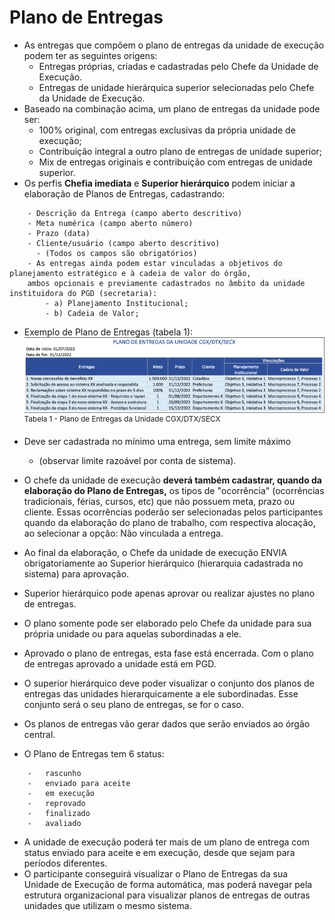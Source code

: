 # Plano de Entregas

-   As entregas que compõem o plano de entregas da unidade de execução podem ter as seguintes origens:
    - Entregas próprias, criadas e cadastradas pelo Chefe da Unidade de Execução.
    - Entregas de unidade hierárquica superior selecionadas pelo Chefe da Unidade de Execução.
-   Baseado na combinação acima, um plano de entregas da unidade pode ser:
      - 100% original, com entregas exclusivas da própria unidade de execução;
      - Contribuição integral a outro plano de entregas de unidade superior;
      - Mix de entregas originais e contribuição com entregas de unidade superior.
-   Os perfis **Chefia imediata** e **Superior hierárquico** podem iniciar a elaboração de Planos de Entregas, cadastrando:
```
    - Descrição da Entrega (campo aberto descritivo)
    - Meta numérica (campo aberto número)
    - Prazo (data)
    - Cliente/usuário (campo aberto descritivo)
      - (Todos os campos são obrigatórios)
    - As entregas ainda podem estar vinculadas a objetivos do planejamento estratégico e à cadeia de valor do órgão,  
    ambos opcionais e previamente cadastrados no âmbito da unidade instituidora do PGD (secretaria):
        - a) Planejamento Institucional;
        - b) Cadeia de Valor;
```
- Exemplo de Plano de Entregas (tabela 1):  
![Plano de Entregas da Unidade CGX/DTX/SECX](Tabela%201%20-%20Plano%20de%20Entregas.png)  
<sup>Tabela 1 - Plano de Entregas da Unidade CGX/DTX/SECX</sup>

-   Deve ser cadastrada no mínimo uma entrega, sem limite máximo
    - (observar limite razoável por conta de sistema).
-   O chefe da unidade de execução **deverá também cadastrar, quando da elaboração do Plano de Entregas,** os tipos de "ocorrência" (ocorrências tradicionais, férias, cursos, etc) que não possuem meta, prazo ou cliente. Essas ocorrências poderão ser selecionadas pelos participantes quando da elaboração do plano de trabalho, com respectiva alocação, ao selecionar a opção: Não vinculada a entrega.
-   Ao final da elaboração, o Chefe da unidade de execução ENVIA obrigatoriamente ao Superior hierárquico (hierarquia cadastrada no sistema) para aprovação.  
-   Superior hierárquico pode apenas aprovar ou realizar ajustes no plano de entregas.  
-   O plano somente pode ser elaborado pelo Chefe da unidade para sua própria unidade ou para aquelas subordinadas a ele.
-   Aprovado o plano de entregas, esta fase está encerrada. Com o plano de entregas aprovado a unidade está em PGD.
-   O superior hierárquico deve poder visualizar o conjunto dos planos de entregas das unidades hierarquicamente a ele subordinadas. Esse conjunto será o seu plano de entregas, se for o caso.
-   Os planos de entregas vão gerar dados que serão enviados ao órgão central.
-   O Plano de Entregas tem 6 status:
```
    -   rascunho
    -   enviado para aceite
    -   em execução
    -   reprovado
    -   finalizado
    -   avaliado
```
-   A unidade de execução poderá ter mais de um plano de entrega com status enviado para aceite e em execução, desde que sejam para períodos diferentes.
-   O participante conseguirá visualizar o Plano de Entregas da sua Unidade de Execução de forma automática, mas poderá navegar pela estrutura organizacional para visualizar planos de entregas de outras unidades que utilizam o mesmo sistema.


